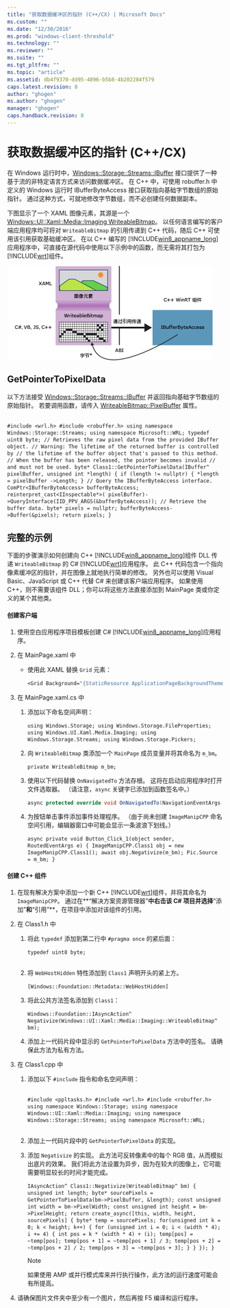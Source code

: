 ```yaml
---
title: "获取数据缓冲区的指针 (C++/CX) | Microsoft Docs"
ms.custom: ""
ms.date: "12/30/2016"
ms.prod: "windows-client-threshold"
ms.technology: ""
ms.reviewer: ""
ms.suite: ""
ms.tgt_pltfrm: ""
ms.topic: "article"
ms.assetid: db4f9370-dd95-4896-b5b8-4b202284f579
caps.latest.revision: 8
author: "ghogen"
ms.author: "ghogen"
manager: "ghogen"
caps.handback.revision: 8
---
```

# 获取数据缓冲区的指针 (C++/CX)
在 Windows 运行时中，[Windows::Storage::Streams::IBuffer](http://msdn.microsoft.com/library/windows/apps/windows.storage.streams.ibuffer.aspx) 接口提供了一种基于流的非特定语言方式来访问数据缓冲区。 在 C\+\+ 中，可使用 robuffer.h 中定义的 Windows 运行时 IBufferByteAccess 接口获取指向基础字节数组的原始指针。 通过这种方式，可就地修改字节数组，而不必创建任何数据副本。  
  
 下图显示了一个 XAML 图像元素，其源是一个 [Windows::UI::Xaml::Media::Imaging WriteableBitmap](http://msdn.microsoft.com/%20library/windows/apps/windows.ui.xaml.media.imaging.writeablebitmap.aspx)。 以任何语言编写的客户端应用程序均可将对 `WriteableBitmap` 的引用传递到 C\+\+ 代码，随后 C\+\+ 可使用该引用获取基础缓冲区。 在以 C\+\+ 编写的 [!INCLUDE[win8_appname_long](../cppcx/includes/win8-appname-long-md.md)]应用程序中，可直接在源代码中使用以下示例中的函数，而无需将其打包为 [!INCLUDE[wrt](../cppcx/includes/wrt-md.md)]组件。  
  
 ![直接访问像素数据的 C&#43;&#43; 代码](../cppcx/media/ibufferbyteaccessdiagram.png "IBufferByteAccessDiagram")  
  
## GetPointerToPixelData  
 以下方法接受 [Windows::Storage::Streams::IBuffer](http://msdn.microsoft.com/library/windows/apps/windows.storage.streams.ibuffer.aspx) 并返回指向基础字节数组的原始指针。 若要调用函数，请传入 [WriteableBitmap::PixelBuffer](http://msdn.microsoft.com/library/windows/apps/windows.ui.xaml.media.imaging.writeablebitmap.pixelbuffer.aspx) 属性。  
  
```  
  
#include <wrl.h> #include <robuffer.h> using namespace Windows::Storage::Streams; using namespace Microsoft::WRL; typedef uint8 byte; // Retrieves the raw pixel data from the provided IBuffer object. // Warning: The lifetime of the returned buffer is controlled by // the lifetime of the buffer object that's passed to this method. // When the buffer has been released, the pointer becomes invalid // and must not be used. byte* Class1::GetPointerToPixelData(IBuffer^ pixelBuffer, unsigned int *length) { if (length != nullptr) { *length = pixelBuffer ->Length; } // Query the IBufferByteAccess interface. ComPtr<IBufferByteAccess> bufferByteAccess; reinterpret_cast<IInspectable*>( pixelBuffer)->QueryInterface(IID_PPV_ARGS(&bufferByteAccess)); // Retrieve the buffer data. byte* pixels = nullptr; bufferByteAccess->Buffer(&pixels); return pixels; }  
```  
  
## 完整的示例  
 下面的步骤演示如何创建向 C\+\+ [!INCLUDE[win8_appname_long](../cppcx/includes/win8-appname-long-md.md)]组件 DLL 传递 `WriteableBitmap` 的 C\# [!INCLUDE[wrt](../cppcx/includes/wrt-md.md)]应用程序。 此 C\+\+ 代码包含一个指向像素缓冲区的指针，并在图像上就地执行简单的修改。 另外也可以使用 Visual Basic、JavaScript 或 C\+\+ 代替 C\# 来创建该客户端应用程序。 如果使用 C\+\+，则不需要该组件 DLL；你可以将这些方法直接添加到 MainPage 类或你定义的某个其他类。  
  
#### 创建客户端  
  
1.  使用空白应用程序项目模板创建 C\# [!INCLUDE[win8_appname_long](../cppcx/includes/win8-appname-long-md.md)]应用程序。  
  
2.  在 MainPage.xaml 中  
  
    -   使用此 XAML 替换 `Grid` 元素：  
  
        ```vb  
        <Grid Background="{StaticResource ApplicationPageBackgroundThemeBrush}"> <StackPanel HorizontalAlignment="Left" Margin="176,110,0,0" VerticalAlignment="Top" Width="932"> <Image x:Name="Pic"/> <Button Content="Process Image" HorizontalAlignment="Stretch" VerticalAlignment="Stretch" Height="47" Click="Button_Click_1"/> </StackPanel> </Grid>  
        ```  
  
3.  在 MainPage.xaml.cs 中  
  
    1.  添加以下命名空间声明：  
  
        ```  
        using Windows.Storage; using Windows.Storage.FileProperties; using Windows.UI.Xaml.Media.Imaging; using Windows.Storage.Streams; using Windows.Storage.Pickers;  
        ```  
  
    2.  向 `WriteableBitmap` 类添加一个 `MainPage` 成员变量并将其命名为 `m_bm`。  
  
        ```  
        private WriteableBitmap m_bm;  
        ```  
  
    3.  使用以下代码替换 `OnNavigatedTo` 方法存根。 这将在启动应用程序时打开文件选取器。 （请注意，`async` 关键字已添加到函数签名中。）  
  
        ```csharp  
        async protected override void OnNavigatedTo(NavigationEventArgs e) { FileOpenPicker openPicker = new FileOpenPicker(); openPicker.ViewMode = PickerViewMode.Thumbnail; openPicker.SuggestedStartLocation = PickerLocationId.PicturesLibrary; openPicker.FileTypeFilter.Add(".jpg"); openPicker.FileTypeFilter.Add(".jpeg"); openPicker.FileTypeFilter.Add(".png"); StorageFile file = await openPicker.PickSingleFileAsync(); if (file != null) { // Get the size of the image for the WriteableBitmap constructor. ImageProperties props = await file.Properties.GetImagePropertiesAsync(); m_bm = new WriteableBitmap((int)props.Height, (int)props.Width); m_bm.SetSource(await file.OpenReadAsync()); Pic.Source = m_bm; } else { //  Handle error... } }  
        ```  
  
    4.  为按钮单击事件添加事件处理程序。 （由于尚未创建 `ImageManipCPP` 命名空间引用，编辑器窗口中可能会显示一条波浪下划线。）  
  
        ```  
        async private void Button_Click_1(object sender, RoutedEventArgs e) { ImageManipCPP.Class1 obj = new ImageManipCPP.Class1(); await obj.Negativize(m_bm); Pic.Source = m_bm; }  
        ```  
  
#### 创建 C\+\+ 组件  
  
1.  在现有解决方案中添加一个新 C\+\+ [!INCLUDE[wrt](../cppcx/includes/wrt-md.md)]组件，并将其命名为 `ImageManipCPP`。 通过在**“解决方案资源管理器”**中右击该 C\# 项目并选择**“添加”**和**“引用”**，在项目中添加对该组件的引用。  
  
2.  在 Class1.h 中  
  
    1.  将此 `typedef` 添加到第二行中 `#pragma once` 的紧后面：  
  
        ```  
        typedef uint8 byte;  
  
        ```  
  
    2.  将 `WebHostHidden` 特性添加到 `Class1` 声明开头的紧上方。  
  
        ```  
        [Windows::Foundation::Metadata::WebHostHidden]  
        ```  
  
    3.  将此公共方法签名添加到 `Class1`：  
  
        ```  
        Windows::Foundation::IAsyncAction^ Negativize(Windows::UI::Xaml::Media::Imaging::WriteableBitmap^ bm);  
        ```  
  
    4.  添加上一代码片段中显示的 `GetPointerToPixelData` 方法中的签名。 请确保此方法为私有方法。  
  
3.  在 Class1.cpp 中  
  
    1.  添加以下 `#include` 指令和命名空间声明：  
  
        ```  
  
        #include <ppltasks.h> #include <wrl.h> #include <robuffer.h> using namespace Windows::Storage; using namespace Windows::UI::Xaml::Media::Imaging; using namespace Windows::Storage::Streams; using namespace Microsoft::WRL;  
  
        ```  
  
    2.  添加上一代码片段中的 `GetPointerToPixelData` 的实现。  
  
    3.  添加 `Negativize` 的实现。 此方法可反转像素中的每个 RGB 值，从而模拟出底片的效果。 我们将此方法设置为异步，因为在较大的图像上，它可能需要明显较长的时间才能完成。  
  
        ```  
        IAsyncAction^ Class1::Negativize(WriteableBitmap^ bm) { unsigned int length; byte* sourcePixels = GetPointerToPixelData(bm->PixelBuffer, &length); const unsigned int width = bm->PixelWidth; const unsigned int height = bm->PixelHeight; return create_async([this, width, height, sourcePixels] { byte* temp = sourcePixels; for(unsigned int k = 0; k < height; k++) { for (unsigned int i = 0; i < (width * 4); i += 4) { int pos = k * (width * 4) + (i); temp[pos] = ~temp[pos]; temp[pos + 1] = ~temp[pos + 1] / 3; temp[pos + 2] = ~temp[pos + 2] / 2; temp[pos + 3] = ~temp[pos + 3]; } } }); }  
        ```  
  
        > [!NOTE]
        >  如果使用 AMP 或并行模式库来并行执行操作，此方法的运行速度可能会有所提高。  
  
4.  请确保图片文件夹中至少有一个图片，然后再按 F5 编译和运行程序。